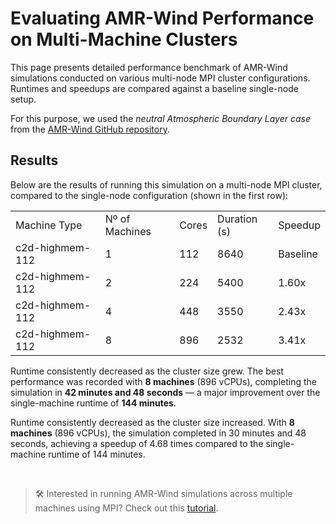 # Evaluating AMR-Wind Performance on Multi-Machine Clusters
This page presents detailed performance benchmark of AMR-Wind simulations conducted on various multi-node MPI cluster configurations. Runtimes and speedups are compared against a baseline single-node setup.

For this purpose, we used the *neutral Atmospheric Boundary Layer case* from the [AMR-Wind GitHub repository](https://github.com/Exawind/exawind-benchmarks/tree/main/amr-wind/atmospheric_boundary_layer/neutral/input_files).

## Results
Below are the results of running this simulation on a multi-node MPI cluster, compared to the single-node configuration (shown in the first row):

<table>
  <tr>
    <td>Machine Type</td>
    <td>Nº of Machines</td>
    <td>Cores</td>
    <td>Duration (s)</td>
    <td>Speedup</td>
  </tr>
  <tr>
    <td>c2d-highmem-112</td>
    <td>1</td>
    <td>112</td>
    <td>8640</td>
    <td>Baseline</td>
  </tr>
  <tr>
    <td>c2d-highmem-112</td>
    <td>2</td>
    <td>224</td>
    <td>5400</td>
    <td>1.60x</td>
  </tr>
  <tr>
    <td>c2d-highmem-112</td>
    <td>4</td>
    <td>448</td>
    <td>3550</td>
    <td>2.43x</td>
  </tr>
  <tr>
    <td>c2d-highmem-112</td>
    <td>8</td>
    <td>896</td>
    <td>2532</td>
    <td>3.41x</td>
  </tr>
</table>

Runtime consistently decreased as the cluster size grew. The best performance was recorded with **8 machines** (896 vCPUs), completing the simulation in **42 minutes and 48 seconds** — a major improvement over the single-machine runtime of **144 minutes**. 

Runtime consistently decreased as the cluster size increased. With **8 machines** (896 vCPUs), the simulation completed in 30 minutes and 48 seconds, achieving a speedup of 4.68 times compared to the single-machine runtime of 144 minutes.

<br>

> 🛠️ Interested in running AMR-Wind simulations across multiple machines using MPI? Check out this [tutorial](https://inductiva.ai/guides/amr-wind/mpi-cluster-tutorial). 
